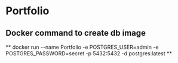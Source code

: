 # Portfolio

## Docker command to create db image
** docker run --name Portfolio -e POSTGRES_USER=admin -e POSTGRES_PASSWORD=secret -p 5432:5432 -d postgres:latest **
